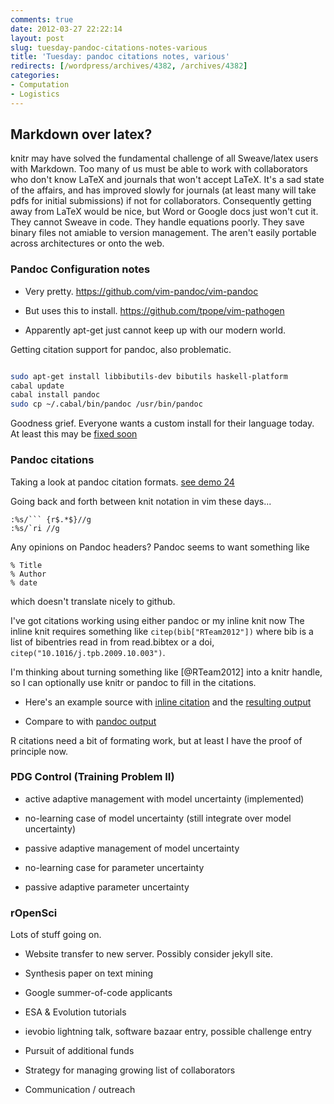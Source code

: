 ```yaml
---
comments: true
date: 2012-03-27 22:22:14
layout: post
slug: tuesday-pandoc-citations-notes-various
title: 'Tuesday: pandoc citations notes, various'
redirects: [/wordpress/archives/4382, /archives/4382]
categories:
- Computation
- Logistics
---
```


## Markdown over latex?



knitr may have solved the fundamental challenge of all Sweave/latex users with Markdown. Too many of us must be able to work with collaborators who don't know LaTeX and journals that won't accept LaTeX.  It's a sad state of the affairs, and has improved slowly for journals (at least many will take pdfs for initial submissions) if not for collaborators.  Consequently getting away from LaTeX would be nice, but Word or Google docs just won't cut it.  They cannot Sweave in code.  They handle equations poorly.  They save binary files not amiable to version management. The aren't easily portable across architectures or onto the web.



### Pandoc Configuration notes







  * Very pretty.  https://github.com/vim-pandoc/vim-pandoc


  * But uses this to install.  https://github.com/tpope/vim-pathogen


  * Apparently apt-get just cannot keep up with our modern world.





Getting citation support for pandoc, also problematic.  


```bash

sudo apt-get install libbibutils-dev bibutils haskell-platform
cabal update
cabal install pandoc
sudo cp ~/.cabal/bin/pandoc /usr/bin/pandoc

```

Goodness grief.  Everyone wants a custom install for their language today.  At least this may be [fixed soon](https://bugs.launchpad.net/ubuntu/+source/haskell-citeproc-hs/+bug/881355)





### Pandoc citations



Taking a look at pandoc citation formats. [see demo 24](http://johnmacfarlane.net/pandoc/demos.html)

Going back and forth between knit notation in vim these days...


    
    
    :%s/``` {r$.*$}//g
    :%s/`ri //g
    



Any opinions on Pandoc headers?  Pandoc seems to want something like


    
    
    % Title
    % Author
    % date
    



which doesn't translate nicely to github.

I've got citations working using either pandoc or my inline knit now The inline knit requires something like `citep(bib["RTeam2012"])` where bib is a list of bibentries read in from read.bibtex or a doi, `citep("10.1016/j.tpb.2009.10.003")`.

I'm thinking about turning something like [@RTeam2012] into a knitr handle, so I can optionally use knitr or pandoc to fill in the citations.





  * Here's an example source with [inline citation](https://github.com/ropensci/rfishbase/blob/3ce7c7a7aa3113624a18ccd74c080a0c014537e8/inst/doc/rfishbase/source/rfishbase.md) and the [resulting output](https://github.com/ropensci/rfishbase/blob/3ce7c7a7aa3113624a18ccd74c080a0c014537e8/inst/doc/rfishbase/rfishbase.md)


  * Compare to with [pandoc output](https://github.com/ropensci/rfishbase/blob/3ce7c7a7aa3113624a18ccd74c080a0c014537e8/inst/doc/rfishbase/rfishbase_pandoc.md)



R citations need a bit of formating work, but at least I have the proof of principle now.



### PDG Control (Training Problem II)







  * active adaptive management with model uncertainty (implemented)


  * no-learning case of model uncertainty (still integrate over model uncertainty)


  * passive adaptive management of model uncertainty


  * no-learning case for parameter uncertainty


  * passive adaptive parameter uncertainty





### rOpenSci



Lots of stuff going on.





  * Website transfer to new server.  Possibly consider jekyll site.


  * Synthesis paper on text mining


  * Google summer-of-code applicants


  * ESA & Evolution tutorials


  * ievobio lightning talk, software bazaar entry, possible challenge entry


  * Pursuit of additional funds


  * Strategy for managing growing list of collaborators


  * Communication / outreach




